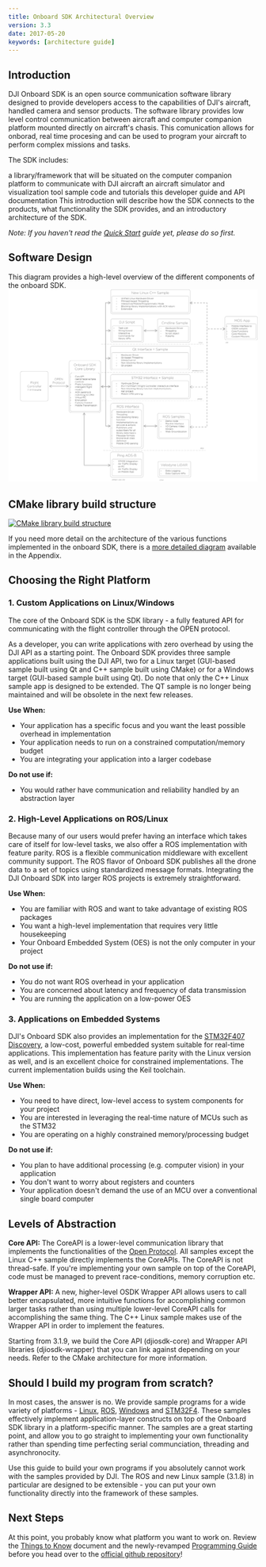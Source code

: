 ```yaml
---
title: Onboard SDK Architectural Overview 
version: 3.3
date: 2017-05-20
keywords: [architecture guide]
---
```


## Introduction

DJI Onboard SDK is an open source communication software library designed to provide developers access to the capabilities of DJI's aircraft, handled camera and sensor products. The software library provides low level control communication between aircraft and computer companion platform mounted directly on aircraft's chasis. This comunication allows for onborad, real time procesing and can be used to program your aircraft to perform complex missions and tasks.

The SDK includes:

a library/framework that will be situated on the computer companion platform to communicate with DJI aircraft
an aircraft simulator and visualization tool
sample code and tutorials
this developer guide and API documentation
This introduction will describe how the SDK connects to the products, what functionality the SDK provides, and an introductory architecture of the SDK.

*Note: If you haven't read the [Quick Start](../quick-start/index.html) guide yet, please do so first.*

## Software Design

This diagram provides a high-level overview of the different components of the onboard SDK.
[![Architecture](../images/common/ArchitectureDiagram.png)](../images/common/ArchitectureDiagram.png)

## CMake library build structure

[![CMake library build structure](../images/common/CMakeArch.png)](../images/common/CMakeArch.png)

If you need more detail on the architecture of the various functions implemented in the onboard SDK, there is a [more detailed diagram](../appendix/index.html#detailed-architecture) available in the Appendix.  

## Choosing the Right Platform

### 1. Custom Applications on Linux/Windows

The core of the Onboard SDK is the SDK library - a fully featured API for communicating with the flight controller through the OPEN protocol. 

As a developer, you can write applications with zero overhead by using the DJI API as a starting point. The Onboard SDK provides three sample applications built using the DJI API, two for a Linux target (GUI-based sample built using Qt and C++ sample built using CMake) or for a Windows target (GUI-based sample built using Qt). Do note that only the C++ Linux sample app is designed to be extended. The QT sample is no longer being maintained and will be obsolete in the next few releases. 

**Use When:**
- Your application has a specific focus and you want the least possible overhead in implementation 
- Your application needs to run on a constrained computation/memory budget
- You are integrating your application into a larger codebase

**Do not use if:**
- You would rather have communication and reliability handled by an abstraction layer

### 2. High-Level Applications on ROS/Linux

Because many of our users would prefer having an interface which takes care of itself for low-level tasks, we also offer a ROS implementation with feature parity. ROS is a flexible communication middleware with excellent community support. The ROS flavor of Onboard SDK publishes all the drone data to a set of topics using standardized message formats. Integrating the DJI Onboard SDK into larger ROS projects is extremely straightforward. 

**Use When:**
- You are familiar with ROS and want to take advantage of existing ROS packages
- You want a high-level implementation that requires very little housekeeping
- Your Onboard Embedded System (OES) is not the only computer in your project

**Do not use if:**
- You do not want ROS overhead in your application
- You are concerned about latency and frequency of data transmission
- You are running the application on a low-power OES 

### 3. Applications on Embedded Systems

DJI's Onboard SDK also provides an implementation for the [STM32F407 Discovery](http://www.st.com/content/st_com/en/products/evaluation-tools/product-evaluation-tools/mcu-eval-tools/stm32-mcu-eval-tools/stm32-mcu-discovery-kits/stm32f4discovery.html), a low-cost, powerful embedded system suitable for real-time applications. This implementation has feature parity with the Linux version as well, and is an excellent choice for constrained implementations. The current implementation builds using the Keil toolchain.

**Use When:**
- You need to have direct, low-level access to system components for your project
- You are interested in leveraging the real-time nature of MCUs such as the STM32
- You are operating on a highly constrained memory/processing budget

**Do not use if:**
- You plan to have additional processing (e.g. computer vision) in your application
- You don't want to worry about registers and counters
- Your application doesn't demand the use of an MCU over a conventional single board computer 

## Levels of Abstraction

**Core API:**
The CoreAPI is a lower-level communication library that implements the functionalities of the [Open Protocol](index.html). All samples except the Linux C++ sample directly implements the CoreAPIs. The CoreAPI is not thread-safe. If you're implementing your own sample on top of the CoreAPI, code must be managed to prevent race-conditions, memory corruption etc. 

**Wrapper API:**
A new, higher-level OSDK Wrapper API allows users to call better encapsulated, more intuitive functions for accomplishing common larger tasks rather than using multiple lower-level CoreAPI calls for accomplishing the same thing. 
The C++ Linux sample makes use of the Wrapper API in order to implement the features. 

Starting from 3.1.9, we build the Core API (djiosdk-core) and Wrapper API libraries (djiosdk-wrapper) that you can link against depending on your needs. Refer to the CMake architecture for more information.

## Should I build my program from scratch?

In most cases, the answer is no. We provide sample programs for a wide variety of platforms - [Linux](../github-platform-docs/Linux/README.html), [ROS](../github-platform-docs/ROS/README.html), [Windows](../github-platform-docs/PureQT/README.html) and [STM32F4](../github-platform-docs/STM32/README.html). These samples effectively implement application-layer constructs on top of the Onboard SDK library in a platform-specific manner. The samples are a great starting point, and allow you to go straight to implementing your own functionality rather than spending time perfecting serial communciation, threading and asynchronocity.

Use this guide to build your own programs if you absolutely cannot work with the samples provided by DJI. The ROS and new Linux sample (3.1.8) in particular are designed to be extensible - you can put your own functionality directly into the framework of these samples.  

## Next Steps

At this point, you probably know what platform you want to work on. Review the [Things to Know](things-to-know.html) document and the newly-revamped [Programming Guide](../application-development-guides/programming-guide.md) before you head over to the [official github repository](https://github.com/dji-sdk/Onboard-SDK)!
